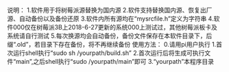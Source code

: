 说明：
	1.软件用于将树莓派源替换为国内源
	2.软件支持替换国内源、恢复出厂源、自动备份以及备份还原
	3.软件内所有源均在“mysrcfile.h”定义为字符串
	4.软件000仅在树莓派3B上2018-6-27更新的系统000上测试过，其他树莓派板卡及系统请自行测试
	5.每次换源均会自动备份，备份文件保存在本软件目录下，后缀“.old”，若目录下存在备份，将不再继续备份
使用方法：
	0.请用pi用户执行
	1.首次运行shell执行“sudo sh /yourpath/build.sh”
	2.首次运行后将生成可执行文件“main”,之后shell执行“sudo /yourpath/main”即可
	3.“yourpath”本程序目录